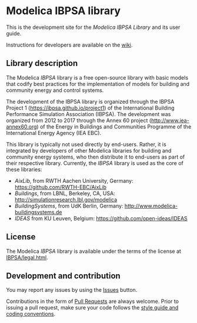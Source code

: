 # Modelica IBPSA library

This is the development site for the _Modelica IBPSA Library_ and its user guide.

Instructions for developers are available on the [wiki](https://github.com/ibpsa/modelica/wiki).

## Library description

The Modelica _IBPSA_ library is a free open-source library with basic models that codify
best practices for the implementation of models for building and community energy and control systems. 

The development of the IBPSA library is organized through the IBPSA Project 1 (https://ibpsa.github.io/project1)
of the International Building Performance Simulation Association (IBPSA).
The development was organized from 2012 to 2017 through the
Annex 60 project (http://www.iea-annex60.org) of the
Energy in Buildings and Communities Programme
of the International Energy Agency (IEA EBC).

This library is typically not used directly by end-users. Rather, it
is integrated by developers of other Modelica libraries for building and
community energy systems, who then distribute it to end-users as part of their
respective library.
Currently, the _IBPSA_ library is used as the core of these libraries:

 * _AixLib_, from RWTH Aachen University, Germany: https://github.com/RWTH-EBC/AixLib
 * _Buildings_, from LBNL, Berkeley, CA, USA: http://simulationresearch.lbl.gov/modelica
 * _BuildingSystems_, from UdK Berlin, Germany: http://www.modelica-buildingsystems.de
 * _IDEAS_ from KU Leuven, Belgium: https://github.com/open-ideas/IDEAS

## License

The Modelica _IBPSA_ library is available under the terms of the license at
[IBPSA/legal.html](https://htmlpreview.github.io/?https://github.com/ibpsa/modelica/blob/master/IBPSA/legal.html).

## Development and contribution
You may report any issues by using the [Issues](https://github.com/ibpsa/modelica/issues) button.

Contributions in the form of [Pull Requests](https://github.com/ibpsa/modelica/pulls) are always welcome.
Prior to issuing a pull request, make sure your code follows
the [style guide and coding conventions](https://github.com/ibpsa/modelica/wiki/Style-Guide).
